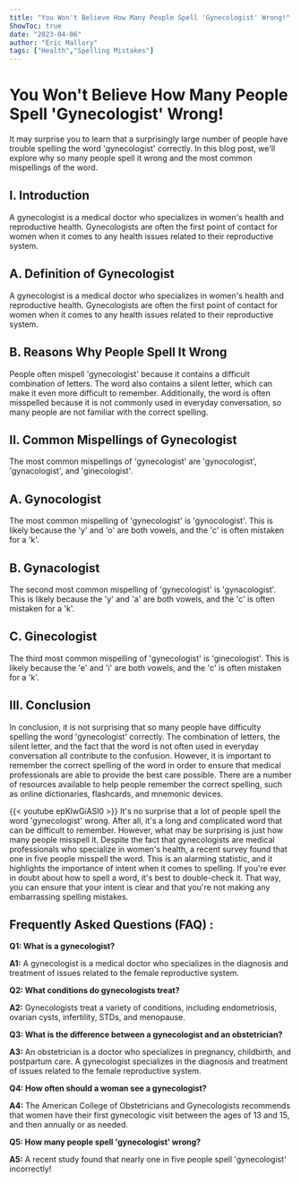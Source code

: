 ```yaml
---
title: "You Won't Believe How Many People Spell 'Gynecologist' Wrong!"
ShowToc: true 
date: "2023-04-06"
author: "Eric Mallory" 
tags: ["Health","Spelling Mistakes"]
---
```

# You Won't Believe How Many People Spell 'Gynecologist' Wrong!

It may surprise you to learn that a surprisingly large number of people have trouble spelling the word 'gynecologist' correctly. In this blog post, we'll explore why so many people spell it wrong and the most common mispellings of the word.

## I. Introduction

A gynecologist is a medical doctor who specializes in women's health and reproductive health. Gynecologists are often the first point of contact for women when it comes to any health issues related to their reproductive system.

## A. Definition of Gynecologist

A gynecologist is a medical doctor who specializes in women's health and reproductive health. Gynecologists are often the first point of contact for women when it comes to any health issues related to their reproductive system.

## B. Reasons Why People Spell It Wrong

People often mispell 'gynecologist' because it contains a difficult combination of letters. The word also contains a silent letter, which can make it even more difficult to remember. Additionally, the word is often misspelled because it is not commonly used in everyday conversation, so many people are not familiar with the correct spelling.

## II. Common Mispellings of Gynecologist

The most common mispellings of 'gynecologist' are 'gynocologist', 'gynacologist', and 'ginecologist'.

## A. Gynocologist

The most common mispelling of 'gynecologist' is 'gynocologist'. This is likely because the 'y' and 'o' are both vowels, and the 'c' is often mistaken for a 'k'.

## B. Gynacologist

The second most common mispelling of 'gynecologist' is 'gynacologist'. This is likely because the 'y' and 'a' are both vowels, and the 'c' is often mistaken for a 'k'.

## C. Ginecologist

The third most common mispelling of 'gynecologist' is 'ginecologist'. This is likely because the 'e' and 'i' are both vowels, and the 'c' is often mistaken for a 'k'.

## III. Conclusion

In conclusion, it is not surprising that so many people have difficulty spelling the word 'gynecologist' correctly. The combination of letters, the silent letter, and the fact that the word is not often used in everyday conversation all contribute to the confusion. However, it is important to remember the correct spelling of the word in order to ensure that medical professionals are able to provide the best care possible. There are a number of resources available to help people remember the correct spelling, such as online dictionaries, flashcards, and mnemonic devices.

{{< youtube epKlwGiASl0 >}} 
It's no surprise that a lot of people spell the word 'gynecologist' wrong. After all, it's a long and complicated word that can be difficult to remember. However, what may be surprising is just how many people misspell it. Despite the fact that gynecologists are medical professionals who specialize in women's health, a recent survey found that one in five people misspell the word. This is an alarming statistic, and it highlights the importance of intent when it comes to spelling. If you're ever in doubt about how to spell a word, it's best to double-check it. That way, you can ensure that your intent is clear and that you're not making any embarrassing spelling mistakes.

## Frequently Asked Questions (FAQ) :
**Q1: What is a gynecologist?**

**A1:** A gynecologist is a medical doctor who specializes in the diagnosis and treatment of issues related to the female reproductive system.

**Q2: What conditions do gynecologists treat?**

**A2:** Gynecologists treat a variety of conditions, including endometriosis, ovarian cysts, infertility, STDs, and menopause.

**Q3: What is the difference between a gynecologist and an obstetrician?**

**A3:** An obstetrician is a doctor who specializes in pregnancy, childbirth, and postpartum care. A gynecologist specializes in the diagnosis and treatment of issues related to the female reproductive system.

**Q4: How often should a woman see a gynecologist?**

**A4:** The American College of Obstetricians and Gynecologists recommends that women have their first gynecologic visit between the ages of 13 and 15, and then annually or as needed.

**Q5: How many people spell 'gynecologist' wrong?**

**A5:** A recent study found that nearly one in five people spell 'gynecologist' incorrectly!





